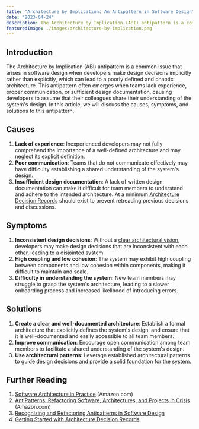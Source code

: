 ```yaml
---
title: "Architecture by Implication: An Antipattern in Software Design"
date: "2023-04-24"
description: The Architecture by Implication (ABI) antipattern is a common issue that arises in software design when developers make design decisions implicitly rather than explicitly, which can lead to a poorly defined and chaotic architecture.
featuredImage: ./images/architecture-by-implication.png
---
```


## Introduction

The Architecture by Implication (ABI) antipattern is a common issue that arises in software design when developers make design decisions implicitly rather than explicitly, which can lead to a poorly defined and chaotic architecture. This antipattern often emerges when teams lack experience, proper communication, or sufficient design documentation, causing developers to assume that their colleagues share their understanding of the system's design. In this article, we will discuss the causes, symptoms, and solutions to this antipattern.

## Causes

1. **Lack of experience**: Inexperienced developers may not fully comprehend the importance of a well-defined architecture and may neglect its explicit definition.
2. **Poor communication**: Teams that do not communicate effectively may have difficulty establishing a shared understanding of the system's design.
3. **Insufficient design documentation**: A lack of written design documentation can make it difficult for team members to understand and adhere to the intended architecture. At a minimum [Architecture Decision Records](https://ardalis.com/getting-started-with-architecture-decision-records/) should exist to prevent retreading previous decisions and discussions.

## Symptoms

1. **Inconsistent design decisions**: Without a [clear architectural vision](/practices/common-architectural-vision), developers may make design decisions that are inconsistent with each other, leading to a disjointed system.
2. **High coupling and low cohesion**: The system may exhibit high coupling between components and low cohesion within components, making it difficult to maintain and scale.
3. **Difficulty in understanding the system**: New team members may struggle to grasp the system's architecture, leading to a slower onboarding process and increased likelihood of introducing errors.

## Solutions

1. **Create a clear and well-documented architecture**: Establish a formal architecture that explicitly defines the system's design, and ensure that it is well-documented and easily accessible to all team members.
2. **Improve communication**: Encourage open communication among team members to facilitate a shared understanding of the system's design.
3. **Use architectural patterns**: Leverage established architectural patterns to guide design decisions and provide a solid foundation for the system.

## Further Reading

1. [Software Architecture in Practice](https://amzn.to/3AwKcMJ) (Amazon.com)
2. [AntiPatterns: Refactoring Software, Architectures, and Projects in Crisis](https://amzn.to/3L2uIVF) (Amazon.com)
3. [Recognizing and Refactoring Antipatterns in Software Design](https://www.researchgate.net/publication/318320120_Recognizing_and_Refactoring_Antipatterns_in_Software_Design)
4. [Getting Started with Architecture Decision Records](https://ardalis.com/getting-started-with-architecture-decision-records/)

